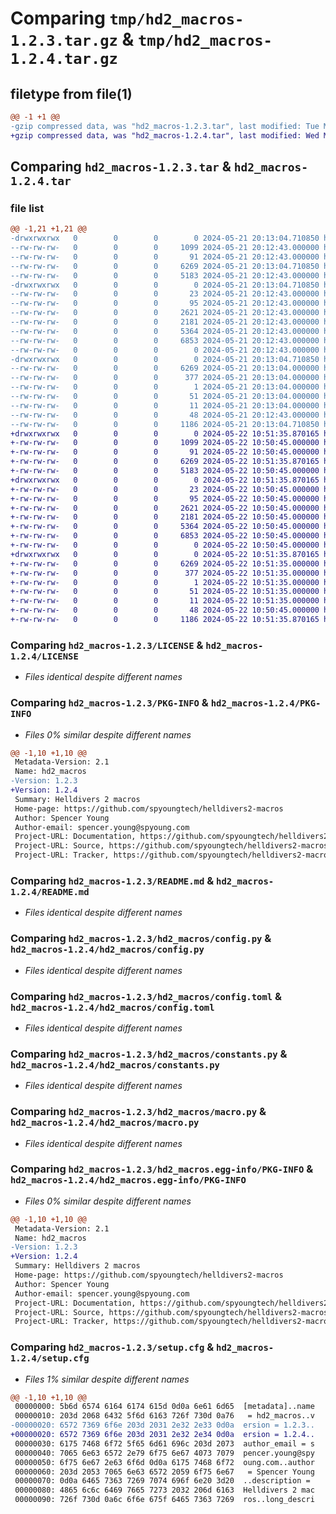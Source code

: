 # Comparing `tmp/hd2_macros-1.2.3.tar.gz` & `tmp/hd2_macros-1.2.4.tar.gz`

## filetype from file(1)

```diff
@@ -1 +1 @@
-gzip compressed data, was "hd2_macros-1.2.3.tar", last modified: Tue May 21 20:13:04 2024, max compression
+gzip compressed data, was "hd2_macros-1.2.4.tar", last modified: Wed May 22 10:51:35 2024, max compression
```

## Comparing `hd2_macros-1.2.3.tar` & `hd2_macros-1.2.4.tar`

### file list

```diff
@@ -1,21 +1,21 @@
-drwxrwxrwx   0        0        0        0 2024-05-21 20:13:04.710850 hd2_macros-1.2.3/
--rw-rw-rw-   0        0        0     1099 2024-05-21 20:12:43.000000 hd2_macros-1.2.3/LICENSE
--rw-rw-rw-   0        0        0       91 2024-05-21 20:12:43.000000 hd2_macros-1.2.3/MANIFEST.in
--rw-rw-rw-   0        0        0     6269 2024-05-21 20:13:04.710850 hd2_macros-1.2.3/PKG-INFO
--rw-rw-rw-   0        0        0     5183 2024-05-21 20:12:43.000000 hd2_macros-1.2.3/README.md
-drwxrwxrwx   0        0        0        0 2024-05-21 20:13:04.710850 hd2_macros-1.2.3/hd2_macros/
--rw-rw-rw-   0        0        0       23 2024-05-21 20:12:43.000000 hd2_macros-1.2.3/hd2_macros/__init__.py
--rw-rw-rw-   0        0        0       95 2024-05-21 20:12:43.000000 hd2_macros-1.2.3/hd2_macros/__main__.py
--rw-rw-rw-   0        0        0     2621 2024-05-21 20:12:43.000000 hd2_macros-1.2.3/hd2_macros/config.py
--rw-rw-rw-   0        0        0     2181 2024-05-21 20:12:43.000000 hd2_macros-1.2.3/hd2_macros/config.toml
--rw-rw-rw-   0        0        0     5364 2024-05-21 20:12:43.000000 hd2_macros-1.2.3/hd2_macros/constants.py
--rw-rw-rw-   0        0        0     6853 2024-05-21 20:12:43.000000 hd2_macros-1.2.3/hd2_macros/macro.py
--rw-rw-rw-   0        0        0        0 2024-05-21 20:12:43.000000 hd2_macros-1.2.3/hd2_macros/py.typed
-drwxrwxrwx   0        0        0        0 2024-05-21 20:13:04.710850 hd2_macros-1.2.3/hd2_macros.egg-info/
--rw-rw-rw-   0        0        0     6269 2024-05-21 20:13:04.000000 hd2_macros-1.2.3/hd2_macros.egg-info/PKG-INFO
--rw-rw-rw-   0        0        0      377 2024-05-21 20:13:04.000000 hd2_macros-1.2.3/hd2_macros.egg-info/SOURCES.txt
--rw-rw-rw-   0        0        0        1 2024-05-21 20:13:04.000000 hd2_macros-1.2.3/hd2_macros.egg-info/dependency_links.txt
--rw-rw-rw-   0        0        0       51 2024-05-21 20:13:04.000000 hd2_macros-1.2.3/hd2_macros.egg-info/requires.txt
--rw-rw-rw-   0        0        0       11 2024-05-21 20:13:04.000000 hd2_macros-1.2.3/hd2_macros.egg-info/top_level.txt
--rw-rw-rw-   0        0        0       48 2024-05-21 20:12:43.000000 hd2_macros-1.2.3/pyproject.toml
--rw-rw-rw-   0        0        0     1186 2024-05-21 20:13:04.710850 hd2_macros-1.2.3/setup.cfg
+drwxrwxrwx   0        0        0        0 2024-05-22 10:51:35.870165 hd2_macros-1.2.4/
+-rw-rw-rw-   0        0        0     1099 2024-05-22 10:50:45.000000 hd2_macros-1.2.4/LICENSE
+-rw-rw-rw-   0        0        0       91 2024-05-22 10:50:45.000000 hd2_macros-1.2.4/MANIFEST.in
+-rw-rw-rw-   0        0        0     6269 2024-05-22 10:51:35.870165 hd2_macros-1.2.4/PKG-INFO
+-rw-rw-rw-   0        0        0     5183 2024-05-22 10:50:45.000000 hd2_macros-1.2.4/README.md
+drwxrwxrwx   0        0        0        0 2024-05-22 10:51:35.870165 hd2_macros-1.2.4/hd2_macros/
+-rw-rw-rw-   0        0        0       23 2024-05-22 10:50:45.000000 hd2_macros-1.2.4/hd2_macros/__init__.py
+-rw-rw-rw-   0        0        0       95 2024-05-22 10:50:45.000000 hd2_macros-1.2.4/hd2_macros/__main__.py
+-rw-rw-rw-   0        0        0     2621 2024-05-22 10:50:45.000000 hd2_macros-1.2.4/hd2_macros/config.py
+-rw-rw-rw-   0        0        0     2181 2024-05-22 10:50:45.000000 hd2_macros-1.2.4/hd2_macros/config.toml
+-rw-rw-rw-   0        0        0     5364 2024-05-22 10:50:45.000000 hd2_macros-1.2.4/hd2_macros/constants.py
+-rw-rw-rw-   0        0        0     6853 2024-05-22 10:50:45.000000 hd2_macros-1.2.4/hd2_macros/macro.py
+-rw-rw-rw-   0        0        0        0 2024-05-22 10:50:45.000000 hd2_macros-1.2.4/hd2_macros/py.typed
+drwxrwxrwx   0        0        0        0 2024-05-22 10:51:35.870165 hd2_macros-1.2.4/hd2_macros.egg-info/
+-rw-rw-rw-   0        0        0     6269 2024-05-22 10:51:35.000000 hd2_macros-1.2.4/hd2_macros.egg-info/PKG-INFO
+-rw-rw-rw-   0        0        0      377 2024-05-22 10:51:35.000000 hd2_macros-1.2.4/hd2_macros.egg-info/SOURCES.txt
+-rw-rw-rw-   0        0        0        1 2024-05-22 10:51:35.000000 hd2_macros-1.2.4/hd2_macros.egg-info/dependency_links.txt
+-rw-rw-rw-   0        0        0       51 2024-05-22 10:51:35.000000 hd2_macros-1.2.4/hd2_macros.egg-info/requires.txt
+-rw-rw-rw-   0        0        0       11 2024-05-22 10:51:35.000000 hd2_macros-1.2.4/hd2_macros.egg-info/top_level.txt
+-rw-rw-rw-   0        0        0       48 2024-05-22 10:50:45.000000 hd2_macros-1.2.4/pyproject.toml
+-rw-rw-rw-   0        0        0     1186 2024-05-22 10:51:35.870165 hd2_macros-1.2.4/setup.cfg
```

### Comparing `hd2_macros-1.2.3/LICENSE` & `hd2_macros-1.2.4/LICENSE`

 * *Files identical despite different names*

### Comparing `hd2_macros-1.2.3/PKG-INFO` & `hd2_macros-1.2.4/PKG-INFO`

 * *Files 0% similar despite different names*

```diff
@@ -1,10 +1,10 @@
 Metadata-Version: 2.1
 Name: hd2_macros
-Version: 1.2.3
+Version: 1.2.4
 Summary: Helldivers 2 macros
 Home-page: https://github.com/spyoungtech/helldivers2-macros
 Author: Spencer Young
 Author-email: spencer.young@spyoung.com
 Project-URL: Documentation, https://github.com/spyoungtech/helldivers2-macros
 Project-URL: Source, https://github.com/spyoungtech/helldivers2-macros
 Project-URL: Tracker, https://github.com/spyoungtech/helldivers2-macros/issues
```

### Comparing `hd2_macros-1.2.3/README.md` & `hd2_macros-1.2.4/README.md`

 * *Files identical despite different names*

### Comparing `hd2_macros-1.2.3/hd2_macros/config.py` & `hd2_macros-1.2.4/hd2_macros/config.py`

 * *Files identical despite different names*

### Comparing `hd2_macros-1.2.3/hd2_macros/config.toml` & `hd2_macros-1.2.4/hd2_macros/config.toml`

 * *Files identical despite different names*

### Comparing `hd2_macros-1.2.3/hd2_macros/constants.py` & `hd2_macros-1.2.4/hd2_macros/constants.py`

 * *Files identical despite different names*

### Comparing `hd2_macros-1.2.3/hd2_macros/macro.py` & `hd2_macros-1.2.4/hd2_macros/macro.py`

 * *Files identical despite different names*

### Comparing `hd2_macros-1.2.3/hd2_macros.egg-info/PKG-INFO` & `hd2_macros-1.2.4/hd2_macros.egg-info/PKG-INFO`

 * *Files 0% similar despite different names*

```diff
@@ -1,10 +1,10 @@
 Metadata-Version: 2.1
 Name: hd2_macros
-Version: 1.2.3
+Version: 1.2.4
 Summary: Helldivers 2 macros
 Home-page: https://github.com/spyoungtech/helldivers2-macros
 Author: Spencer Young
 Author-email: spencer.young@spyoung.com
 Project-URL: Documentation, https://github.com/spyoungtech/helldivers2-macros
 Project-URL: Source, https://github.com/spyoungtech/helldivers2-macros
 Project-URL: Tracker, https://github.com/spyoungtech/helldivers2-macros/issues
```

### Comparing `hd2_macros-1.2.3/setup.cfg` & `hd2_macros-1.2.4/setup.cfg`

 * *Files 1% similar despite different names*

```diff
@@ -1,10 +1,10 @@
 00000000: 5b6d 6574 6164 6174 615d 0d0a 6e61 6d65  [metadata]..name
 00000010: 203d 2068 6432 5f6d 6163 726f 730d 0a76   = hd2_macros..v
-00000020: 6572 7369 6f6e 203d 2031 2e32 2e33 0d0a  ersion = 1.2.3..
+00000020: 6572 7369 6f6e 203d 2031 2e32 2e34 0d0a  ersion = 1.2.4..
 00000030: 6175 7468 6f72 5f65 6d61 696c 203d 2073  author_email = s
 00000040: 7065 6e63 6572 2e79 6f75 6e67 4073 7079  pencer.young@spy
 00000050: 6f75 6e67 2e63 6f6d 0d0a 6175 7468 6f72  oung.com..author
 00000060: 203d 2053 7065 6e63 6572 2059 6f75 6e67   = Spencer Young
 00000070: 0d0a 6465 7363 7269 7074 696f 6e20 3d20  ..description = 
 00000080: 4865 6c6c 6469 7665 7273 2032 206d 6163  Helldivers 2 mac
 00000090: 726f 730d 0a6c 6f6e 675f 6465 7363 7269  ros..long_descri
```

